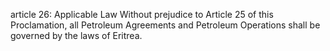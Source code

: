 article 26: Applicable Law
Without prejudice to Article 25 of this Proclamation, all Petroleum Agreements and Petroleum Operations shall be governed by the laws of Eritrea.
<ul>
</ul>